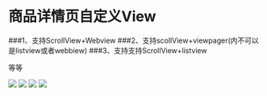 # 商品详情页自定义View
###1、支持ScrollView+Webview 
###2、支持scollView+viewpager(内不可以是listview或者webbiew)
###3、支持支持ScrollView+listview

等等

<img src="https://github.com/happylishang/DragScrollDetailsLayout/blob/master/video/scrollview%2Bviewpager.gif" ></img>
<img src="https://github.com/happylishang/DragScrollDetailsLayout/blob/master/video/scrollview%2Bfragmenttabhost.gif" ></img>
<img src="https://github.com/happylishang/DragScrollDetailsLayout/blob/master/video/scrollview%2Blistview.gif" ></img>
<img src="https://github.com/happylishang/DragScrollDetailsLayout/blob/master/video/scrollview%2Bwebview.gif" ></img>

